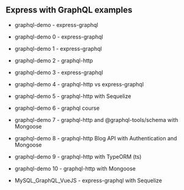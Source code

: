 ## Express with GraphQL examples

- graphql-demo - express-graphql
- graphql-demo 0 - express-graphql
- graphql-demo 1 - express-graphql
- graphql-demo 2 - graphql-http
- graphql-demo 3 - express-graphql
- graphql-demo 4 - graphql-http vs express-graphql
- graphql-demo 5 - graphql-http with Sequelize
- graphql-demo 6 - graphql course
- graphql-demo 7 - graphql-http and @graphql-tools/schema with Mongoose
- graphql-demo 8 - graphql-http Blog API with Authentication and Mongoose
- graphql-demo 9 - graphql-http with TypeORM (ts)
- graphql-demo 10 - graphql-http with Mongoose

- MySQL_GraphQL_VueJS - express-graphql with Sequelize
